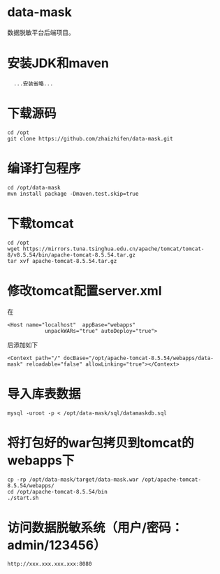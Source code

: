 # data-mask
数据脱敏平台后端项目。

# 安装JDK和maven
```
  ...安装省略...
```

# 下载源码
```
cd /opt
git clone https://github.com/zhaizhifen/data-mask.git
```

# 编译打包程序
```
cd /opt/data-mask
mvn install package -Dmaven.test.skip=true
```

# 下载tomcat
```
cd /opt
wget https://mirrors.tuna.tsinghua.edu.cn/apache/tomcat/tomcat-8/v8.5.54/bin/apache-tomcat-8.5.54.tar.gz
tar xvf apache-tomcat-8.5.54.tar.gz
```

# 修改tomcat配置server.xml
在
```
<Host name="localhost"  appBase="webapps"
            unpackWARs="true" autoDeploy="true">
```
后添加如下
```
<Context path="/" docBase="/opt/apache-tomcat-8.5.54/webapps/data-mask" reloadable="false" allowLinking="true"></Context>
```

# 导入库表数据
```
mysql -uroot -p < /opt/data-mask/sql/datamaskdb.sql
```

# 将打包好的war包拷贝到tomcat的webapps下
```
cp -rp /opt/data-mask/target/data-mask.war /opt/apache-tomcat-8.5.54/webapps/
cd /opt/apache-tomcat-8.5.54/bin
./start.sh
```
# 访问数据脱敏系统（用户/密码：admin/123456）
```
http://xxx.xxx.xxx.xxx:8080
```

